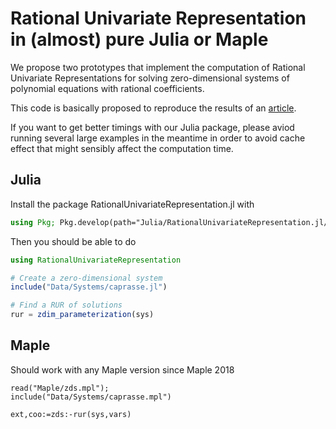 # Rational Univariate Representation in (almost) pure Julia or Maple

We propose two prototypes that implement the computation of Rational Univariate Representations for solving zero-dimensional systems of polynomial equations with rational coefficients.

This code is basically proposed to reproduce the results of an [article](Article/RUR.pdf).

If you want to get better timings with our Julia package, please aviod running several large examples in the meantime in order to avoid cache effect that might sensibly affect the computation time.

## Julia 

Install the package RationalUnivariateRepresentation.jl with

```julia
using Pkg; Pkg.develop(path="Julia/RationalUnivariateRepresentation.jl/")
```

<!-- Please first get a fresh version of the [development version of Groebner.jl package](https://github.com/sumiya11/Groebner.jl) -->

<!-- **Warning : the package does not pre-compile anything so that the first run might be slow.** -->

Then you should be able to do

```julia
using RationalUnivariateRepresentation

# Create a zero-dimensional system
include("Data/Systems/caprasse.jl")

# Find a RUR of solutions
rur = zdim_parameterization(sys)
```

## Maple
Should work with any Maple version since Maple 2018


```
read("Maple/zds.mpl");
include("Data/Systems/caprasse.mpl")

ext,coo:=zds:-rur(sys,vars)
```
